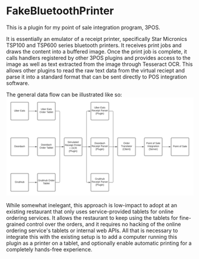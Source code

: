 # FakeBluetoothPrinter
This is a plugin for my point of sale integration program, 3POS.

It is essentially an emulator of a receipt printer, specifically Star Micronics TSP100 and TSP600 series bluetooth printers. It receives print jobs and draws the content into a buffered image. Once the print job is complete, it calls handlers registered by other 3POS plugins and provides access to the image as well as text extracted from the image through Tesseract OCR. This allows other plugins to read the raw text data from the virtual reciept and parse it into a standard format that can be sent directly to POS integration software.

The general data flow can be illustrated like so:
![receipt printer design](https://github.com/AndrewSumsion/3POS/blob/master/doc/receipt-printer-design.png?raw=true)

While somewhat inelegant, this approach is low-impact to adopt at an existing restaurant that only uses service-provided tablets for online ordering services. It allows the restaurant to keep using the tablets for fine-grained control over the orders, and it requires no hacking of the online ordering service's tablets or internal web APIs. All that is necessary to integrate this with the existing setup is to add a computer running this plugin as a printer on a tablet, and optionally enable automatic printing for a completely hands-free experience.

